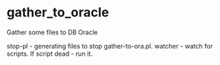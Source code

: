 # gather_to_oracle
Gather some files to DB Oracle

stop-pl - generating files to stop gather-to-ora.pl.
watcher - watch for scripts. If script dead - run it.
